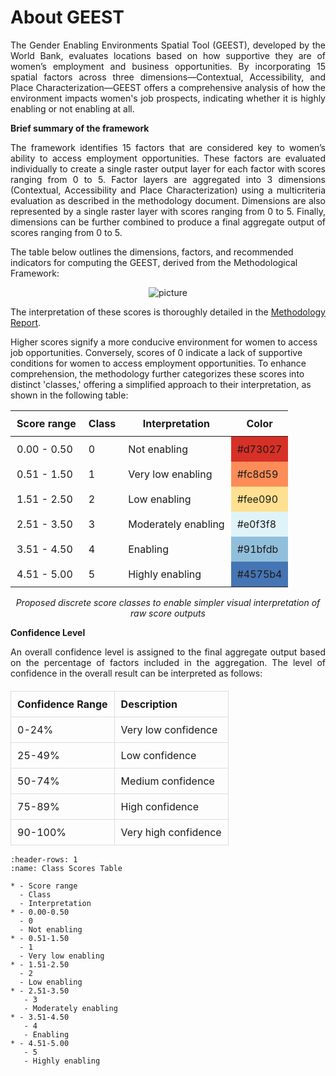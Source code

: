 # About GEEST
<p align="justify">  
The Gender Enabling Environments Spatial Tool (GEEST), developed by the World Bank, evaluates locations based on how supportive they are of women’s employment and business opportunities. By incorporating 15 spatial factors across three dimensions—Contextual, Accessibility, and Place Characterization—GEEST offers a comprehensive analysis of how the environment impacts women's job prospects, indicating whether it is highly enabling or not enabling at all. 
</p>


**Brief summary of the framework** 
<p align="justify">  
The framework identifies 15 factors that are considered key to women’s ability to access employment opportunities. These factors are evaluated individually to create a single raster output layer for each factor with scores ranging from 0 to 5. 
Factor layers are aggregated into 3 dimensions (Contextual, Accessibility and Place Characterization) using a multicriteria evaluation as described in the methodology document. Dimensions are also represented by a single raster layer with scores ranging from 0 to 5. Finally, dimensions can be further combined to produce a final aggregate output of scores ranging from 0 to 5. 
</p>

The table below outlines the dimensions, factors, and recommended indicators for computing the GEEST, derived from the Methodological Framework:

<p align="center">
  <img src="https://github.com/worldbank/GEEST/raw/main/docs/pictures/ReadMe/factors.jpg" alt="picture">
</p>

<p align="justify"> 
The interpretation of these scores is thoroughly detailed in the <a href="https://documents.worldbank.org/en/publication/documents-reports/documentdetail/099121123091527675/p1792120dc820d04409928040a279022b42">Methodology Report</a>.
</p>

Higher scores signify a more conducive environment for women to access job opportunities. Conversely, scores of 0 indicate a lack of supportive conditions for women to access employment opportunities. To enhance comprehension, the methodology further categorizes these scores into distinct 'classes,' offering a simplified approach to their interpretation, as shown in the following table:


<table style="width: 100%; border-collapse: collapse;">
  <thead>
    <tr>
      <th style="padding: 10px;">Score range</th>
      <th style="padding: 10px;">Class</th>
      <th style="padding: 10px;">Interpretation</th>
      <th style="padding: 10px;">Color</th>
    </tr>
  </thead>
  <tbody>
    <tr>
      <td style="padding: 10px;">0.00 - 0.50</td>
      <td style="padding: 10px;">0</td>
      <td style="padding: 10px;">Not enabling</td>
      <td style="background-color: #d73027; padding: 10px;">#d73027</td>
    </tr>
    <tr>
      <td style="padding: 10px;">0.51 - 1.50</td>
      <td style="padding: 10px;">1</td>
      <td style="padding: 10px;">Very low enabling</td>
      <td style="background-color: #fc8d59; padding: 10px;">#fc8d59</td>
    </tr>
    <tr>
      <td style="padding: 10px;">1.51 - 2.50</td>
      <td style="padding: 10px;">2</td>
      <td style="padding: 10px;">Low enabling</td>
      <td style="background-color: #fee090; padding: 10px;">#fee090</td>
    </tr>
    <tr>
      <td style="padding: 10px;">2.51 - 3.50</td>
      <td style="padding: 10px;">3</td>
      <td style="padding: 10px;">Moderately enabling</td>
      <td style="background-color: #e0f3f8; padding: 10px;">#e0f3f8</td>
    </tr>
    <tr>
      <td style="padding: 10px;">3.51 - 4.50</td>
      <td style="padding: 10px;">4</td>
      <td style="padding: 10px;">Enabling</td>
      <td style="background-color: #91bfdb; padding: 10px;">#91bfdb</td>
    </tr>
    <tr>
      <td style="padding: 10px;">4.51 - 5.00</td>
      <td style="padding: 10px;">5</td>
      <td style="padding: 10px;">Highly enabling</td>
      <td style="background-color: #4575b4; padding: 10px;">#4575b4</td>
    </tr>
  </tbody>
</table>
<p style="text-align: center; font-weight: normal;">
  <em>Proposed discrete score classes to enable simpler visual interpretation of raw score outputs</em>
</p>


**Confidence Level** 
<p align="justify">  
An overall confidence level is assigned to the final aggregate output based on the percentage of factors included in the aggregation. The level of confidence in the overall result can be interpreted as follows: 
</p>
<table style="width: 100%; border-collapse: collapse; margin-top: 20px;">
  <thead>
    <tr>
      <th style="padding: 10px; border: 1px solid #ddd; text-align: left;">Confidence Range</th>
      <th style="padding: 10px; border: 1px solid #ddd; text-align: left;">Description</th>
    </tr>
  </thead>
  <tbody>
    <tr>
      <td style="padding: 10px; border: 1px solid #ddd;">0-24%</td>
      <td style="padding: 10px; border: 1px solid #ddd;">Very low confidence</td>
    </tr>
    <tr>
      <td style="padding: 10px; border: 1px solid #ddd;">25-49%</td>
      <td style="padding: 10px; border: 1px solid #ddd;">Low confidence</td>
    </tr>
    <tr>
      <td style="padding: 10px; border: 1px solid #ddd;">50-74%</td>
      <td style="padding: 10px; border: 1px solid #ddd;">Medium confidence</td>
    </tr>
    <tr>
      <td style="padding: 10px; border: 1px solid #ddd;">75-89%</td>
      <td style="padding: 10px; border: 1px solid #ddd;">High confidence</td>
    </tr>
    <tr>
      <td style="padding: 10px; border: 1px solid #ddd;">90-100%</td>
      <td style="padding: 10px; border: 1px solid #ddd;">Very high confidence</td>
    </tr>
  </tbody>
</table>



```{list-table} Proposed discrete score classes to enable simpler visual interpretation of raw score outputs and enable intersection with other layers of information (reproduced from the Methodology Report).
:header-rows: 1
:name: Class Scores Table

* - Score range
  - Class
  - Interpretation
* - 0.00-0.50
  - 0
  - Not enabling
* - 0.51-1.50
  - 1
  - Very low enabling
* - 1.51-2.50
  - 2
  - Low enabling
* - 2.51-3.50
   - 3
   - Moderately enabling
* - 3.51-4.50
   - 4
   - Enabling
* - 4.51-5.00
   - 5
   - Highly enabling
```

